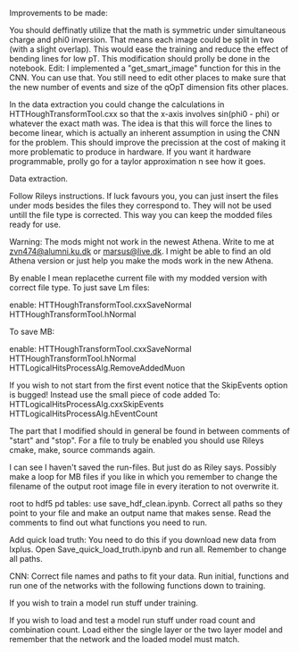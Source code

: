 Improvements to be made:

You should deffinatly utilize that the math is symmetric under simultaneous charge and phi0 inversion.
That means each image could be split in two (with a slight overlap). This would ease the training
and reduce the effect of bending lines for low pT. This modification should prolly be done
in the notebook. Edit: I implemented a "get_smart_image" function for this in the CNN. You can use that.
You still need to edit other places to make sure that the new number of events and size of the qOpT
dimension fits other places.

In the data extraction you could change the calculations in HTTHoughTransformTool.cxx
so that the x-axis involves sin(phi0 - phi) or whatever the exact math was. The idea is
that this will force the lines to become linear, which is actually an inherent assumption
in using the CNN for the problem. This should improve the precission at the cost of making
it more problematic to produce in hardware. If you want it hardware programmable, prolly go
for a taylor approximation n see how it goes.



Data extraction.

Follow Rileys instructions. If luck favours you, you can just insert the files
under mods besides the files they correspond to. They will not be used untill the file type
is corrected. This way you can keep the modded files ready for use.

Warning: The mods might not work in the
newest Athena. Write to me at zvn474@alumni.ku.dk or marsus@live.dk. I might be able to find
an old Athena version or just help you make the mods work in the new Athena.

By enable I mean replacethe current file with my modded version with correct file type.
To just save Lm files:

enable:
HTTHoughTransformTool.cxxSaveNormal
HTTHoughTransformTool.hNormal


To save MB:

enable:
HTTHoughTransformTool.cxxSaveNormal
HTTHoughTransformTool.hNormal
HTTLogicalHitsProcessAlg.RemoveAddedMuon


If you wish to not start from the first event notice that the SkipEvents option is bugged!
Instead use the small piece of code added To:
HTTLogicalHitsProcessAlg.cxxSkipEvents
HTTLogicalHitsProcessAlg.hEventCount

The part that I modified should in general be found in between comments of "start" and "stop".
For a file to truly be enabled you should use Rileys cmake, make, source commands again.

I can see I haven't saved the run-files. But just do as Riley says. Possibly make a loop for
MB files if you like in which you remember to change the filename of the output root image
file in every iteration to not overwrite it.


root to hdf5 pd tables:
use save_hdf_clean.ipynb. Correct all paths so they point to your file and make an output
name that makes sense. Read the comments to find out what functions you need to run.


Add quick load truth:
You need to do this if you download new data from lxplus. Open Save_quick_load_truth.ipynb 
and run all. Remember to change all paths.

CNN:
Correct file names and paths to fit your data. Run initial, functions and run one of the
networks with the following functions down to training.

If you wish to train a model run stuff under training.

If you wish to load and test a model run stuff under road count and combination count.
Load either the single layer or the two layer model and remember that the network and
the loaded model must match.


